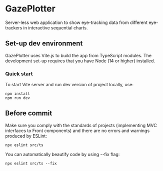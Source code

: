 # GazePlotter

Server-less web application to show eye-tracking data from different eye-trackers in interactive sequential charts.

## Set-up dev environment
GazePlotter uses Vite.js to build the app from TypeScript modules. The development set-up requires that you have Node (14 or higher) installed.

### Quick start
To start Vite server and run dev version of project locally, use:
```
npm install
npm run dev
```

## Before commit
Make sure you comply with the standards of projects (implementing MVC interfaces to Front components) and there are no errors and warnings produced by ESLint:
```
npx eslint src/ts
```
You can automatically beautify code by using --fix flag:
```
npx eslint src/ts --fix
```
